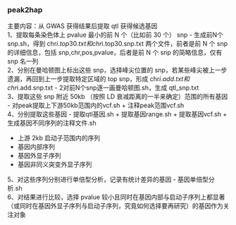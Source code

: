 ### peak2hap
主要内容：从 GWAS 获得结果后提取 qtl 获得候选基因  
1、提取每条染色体上 pvalue 最小的前 N 个（比如前 30 个） snp - 生成前N个snp.sh，得到 chr$i.top30.txt 和 chr$i.top30.snp.txt 两个文件，前者是前 N 个 snp 的详细信息，包括 snp,chr,pos,pvalue，后者是前 N 个 snp 的简略信息，仅有 snp 名一列  
2、分别在曼哈顿图上标出这些 snp，选择峰尖位置的 snp，若某些峰尖被上一步遗漏，再回到上一步提取特定区域的 top snp，形成 chr$i.add.txt 和 chr$i.add.snp.txt  - 2对前N个snp逐一画曼哈顿图.sh，生成 qtl_snp.txt  
3、提取这些 snp 附近 50kb （按照 LD 衰减距离的一半来确定）范围的所有基因 - 对peak提取上下游50kb范围内的vcf.sh + 注释peak范围vcf.sh  
4、分别提取这些基因 - 提取qtl基因.sh + 提取基因range.sh + 提取基因vcf.sh + 生成基因不同序列的注释文件.sh  
  * 上游 2kb 启动子范围内的序列
  * 基因内部序列
  * 基因外显子序列
  * 基因非同义突变外显子序列  
  
5、对这些序列分别进行单倍型分析，记录有统计差异的基因 - 基因单倍型分析.sh  
6、对结果进行比较，选择 pvalue 较小且同时在基因内部与启动子序列上都显著（或同时在基因外显子序列与启动子序列，究竟如何选择要再研究）的基因作为关注对象  
